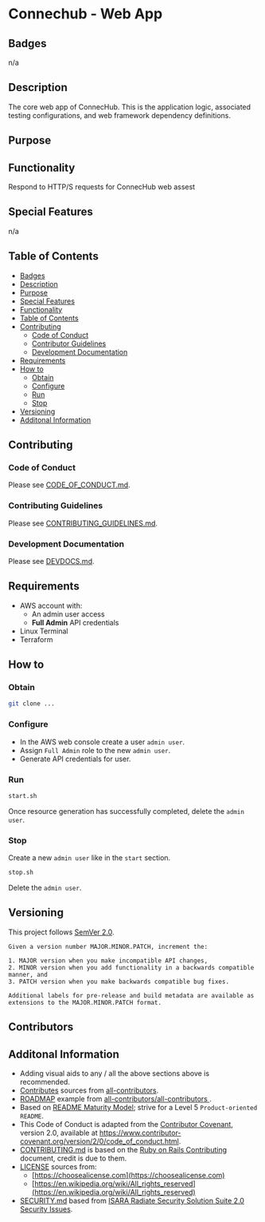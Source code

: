 # Connechub - Web App

## Badges

n/a

## Description

The core web app of ConnecHub. This is the application logic, associated testing configurations, and web framework dependency definitions.

## Purpose



## Functionality

Respond to HTTP/S requests for ConnecHub web assest

## Special Features

n/a

## Table of Contents

- [Badges](#Badges)
- [Description](#Description)
- [Purpose](#Purpose)
- [Special Features](#Special%20Features)
- [Functionality](#Functionality)
- [Table of Contents](#Table%20of%20Contents)
- [Contributing](#Contributing)
  - [Code of Conduct](#Code%20of%20Conduct)
  - [Contributor Guidelines](#Contributing%20Guidelines)
  - [Development Documentation](#DEVDOCS)
- [Requirements](#Requirements)
- [How to](#How%20to%20)
  - [Obtain](#Obtain)
  - [Configure](#Configure)
  - [Run](#Run)
  - [Stop](#Stop)
- [Versioning](#Versioning)
- [Additonal Information](#Additonal%20Information)

## Contributing

### Code of Conduct

Please see [CODE_OF_CONDUCT.md](./CODE_OF_CONDUCT.md).

### Contributing Guidelines

Please see [CONTRIBUTING_GUIDELINES.md](./CONTRIBUTING_GUIDELINES.md).

### Development Documentation

Please see [DEVDOCS.md](./DEVDOCS.md).

## Requirements

- AWS account with:
  - An admin user access
  - **Full Admin** API credentials
- Linux Terminal
- Terraform

## How to

### Obtain

```sh
git clone ...
```

### Configure

- In the AWS web console create a user `admin user`.
- Assign `Full Admin` role to the new `admin user`.
- Generate API credentials for user.

### Run

```sh
start.sh
```

Once resource generation has successfully completed, delete the `admin user`.

### Stop

Create a new `admin user` like in the `start` section.

```sh
stop.sh
```

Delete the `admin user`.

## Versioning

This project follows [SemVer 2.0](https://semver.org/).

```quote
Given a version number MAJOR.MINOR.PATCH, increment the:

1. MAJOR version when you make incompatible API changes,
2. MINOR version when you add functionality in a backwards compatible manner, and
3. PATCH version when you make backwards compatible bug fixes.

Additional labels for pre-release and build metadata are available as extensions to the MAJOR.MINOR.PATCH format.
```

## Contributors

## Additonal Information

- Adding visual aids to any / all the above sections above is recommended.
- [Contributes](##Contributors) sources from [all-contributors](https://github.com/all-contributors/all-contributors).
- [ROADMAP](./ROADMAP.md) example from [all-contributors/all-contributors ](https://github.com/all-contributors/all-contributors/blob/master/MAINTAINERS.md).
- Based on [README Maturity Model](https://github.com/LappleApple/feedmereadmes/blob/master/README-maturity-model.md); strive for a Level 5 `Product-oriented README`.
- This Code of Conduct is adapted from the [Contributor Covenant](https://www.contributor-covenant.org), version 2.0, available at https://www.contributor-covenant.org/version/2/0/code_of_conduct.html.
- [CONTRIBUTING.md](./CONTRIBUTING.md) is based on the [Ruby on Rails Contributing](https://github.com/rails/rails/blob/master/CONTRIBUTING.md) document, credit is due to them.
- [LICENSE](./LICENSE.md) sources from:
  - [https://choosealicense.com](https://choosealicense.com)
  - [https://en.wikipedia.org/wiki/All_rights_reserved](https://en.wikipedia.org/wiki/All_rights_reserved)
- [SECURITY.md](./SECURITY.md) based from [ISARA Radiate Security Solution Suite 2.0 Security Issues](https://github.com/isaracorp/Toolkit-Samples/edit/master/SECURITY.md).
